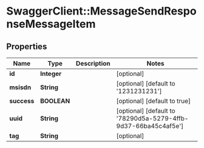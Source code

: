 # SwaggerClient::MessageSendResponseMessageItem

## Properties
Name | Type | Description | Notes
------------ | ------------- | ------------- | -------------
**id** | **Integer** |  | [optional] 
**msisdn** | **String** |  | [optional] [default to &#39;1231231231&#39;]
**success** | **BOOLEAN** |  | [optional] [default to true]
**uuid** | **String** |  | [optional] [default to &#39;78290d5a-5279-4ffb-9d37-66ba45c4af5e&#39;]
**tag** | **String** |  | [optional] 


